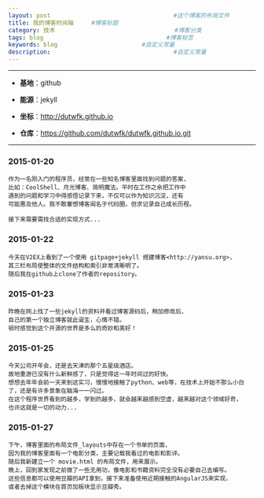 ```yaml
---
layout: post                                   #这个博客的布局文件
title: 我的博客时间轴     #博客标题
category: 技术                                  #博客分类
tags: blog                                   #博客标签
keywords: blog                        #自定义常量
description:                                   #自定义常量
---
```


***

* **基地**：github

* **能源**：jekyll

* **坐标**：<http://dutwfk.github.io>

* **仓库**：<https://github.com/dutwfk/dutwfk.github.io.git>

***

### 2015-01-20

	作为一名刚入门的程序员，经常在一些知名博客里面找到问题的答案，
	比如：CoolShell、月光博客、简明魔法。平时在工作之余把工作中
	遇到的问题和学习中得感悟记录下来，不仅可以作为知识沉淀，还有
	可能惠及他人。我不敢奢想博客闻名于代码圈，但求记录自己成长历程。

	接下来需要需找合适的实现方式...

### 2015-01-22

	今天在V2EX上看到了一个使用 gitpage+jekyll 搭建博客<http://yansu.org>，
	其三栏布局使整体的文件结构和索引非常清晰明了。
	随后我在github上clone了作者的repository。

### 2015-01-23

	昨晚在网上找了一些jekyll的资料并看过博客源码后，稍加修改后，
	自己的第一个独立博客就此诞生，心情不错。
	顿时感觉到这个开源的世界是多么的奇妙和美好！

### 2015-01-25

	今天公司开年会，还是去天津的那个五星级酒店。
	故地重游已没有什么新鲜感了，只是觉得这一年时间过的好快。
	想想去年年会前一天来到这实习，慢慢地接触了python、web等，在技术上开始不那么小白了，还是有许多景象在脑海一一闪过。
	在这个程序世界看到的越多，学到的越多，就会越来越感到空虚，越来越对这个领域好奇，
	也许这就是一切的动力...

### 2015-01-27
	下午，博客里面的布局文件_layouts中存在一个书单的页面，
	因为我的博客里面有一个电影分类，主要记载我看过的电影和影评。
	随后我新建立一个 movie.html 的布局文件，用来展示。
	晚上，回到家发现之前做了一些无用功，像电影和书籍资料完全没有必要自己去编写。
	这些信息都可以使用豆瓣的API拿到，接下来准备使用近期接触的AngularJS来实现，
	或者去掉这个模块在首页加板块显示豆瓣秀。
